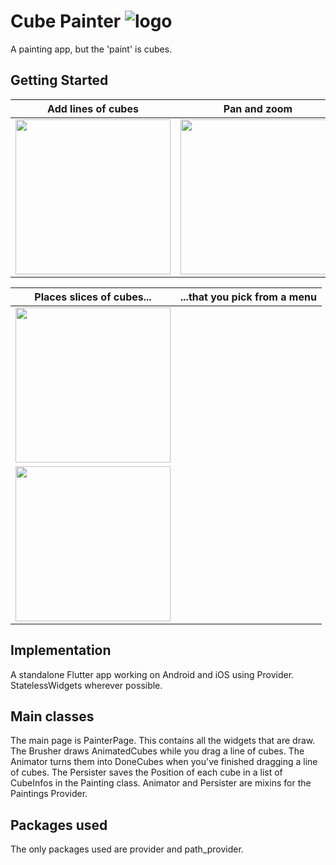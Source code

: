 # Cube Painter ![logo](https://github.com/paulsump/cube_painter/blob/98a52da01cb1108a178e1a22b418b98a05f2c382/android/app/src/main/res/mipmap-hdpi/ic_launcher.png)

A painting app, but the 'paint' is cubes.


## Getting Started

| Add lines of cubes  | Pan and zoom | Erase |
| ------------- | ------------- | ------------- |
| <img src="https://github.com/paulsump/cube_painter/blob/2049ca6da2a6231c3e980608b48249efaccac9b0/images/oneFinger.png" height="248">  | <img src="https://github.com/paulsump/cube_painter/blob/2049ca6da2a6231c3e980608b48249efaccac9b0/images/twoFinger.png" height="248"> | <img src="https://github.com/paulsump/cube_painter/blob/2049ca6da2a6231c3e980608b48249efaccac9b0/images/eraseLine.png" height="248"> | 

| Places slices of cubes... | ...that you pick from a menu |
| ------------- | ------------- |
| <img src="https://github.com/paulsump/cube_painter/blob/2049ca6da2a6231c3e980608b48249efaccac9b0/images/placeSlice.png" height="248"> |
<img src="https://github.com/paulsump/cube_painter/blob/2049ca6da2a6231c3e980608b48249efaccac9b0/images/slicesMenu.png" height="248"> |

## Implementation
A standalone Flutter app working on Android and iOS using Provider.  StatelessWidgets wherever possible.

## Main classes

The main page is PainterPage. This contains all the widgets that are draw. The Brusher draws
AnimatedCubes while you drag a line of cubes. The Animator turns them into DoneCubes when you've
finished dragging a line of cubes. The Persister saves the Position of each cube in a list of
CubeInfos in the Painting class. Animator and Persister are mixins for the Paintings Provider.

## Packages used
The only packages used are provider and path_provider.


